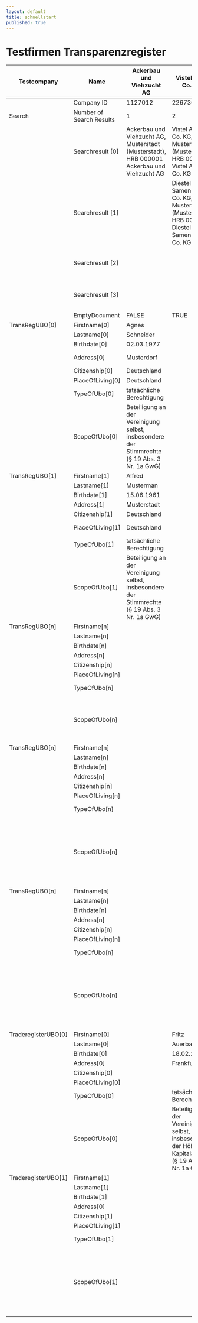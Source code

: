 ```yaml
---
layout: default
title: schnellstart
published: true
---
```


# Testfirmen Transparenzregister

| Testcompany         | Name                     | Ackerbau und Viehzucht AG                                                                      | Vistel AG & Co. KG                                                                                         | Schulz Lebensmittel e.K.                                                                                   | Fairness GmbH                                                                                              | Schlamm Verwaltungs GmbH | Buchverlagsgesellschaft Druck mbH                                                              | Sommertraum Wunsch GmbH                                                                        |
|---------------------|--------------------------|------------------------------------------------------------------------------------------------|------------------------------------------------------------------------------------------------------------|------------------------------------------------------------------------------------------------------------|------------------------------------------------------------------------------------------------------------|--------------------------|------------------------------------------------------------------------------------------------|------------------------------------------------------------------------------------------------|
|                     | Company ID               | 1127012                                                                                        | 2267367                                                                                                    | 2303201                                                                                                    | 2379664                                                                                                    | 2416643                  | 1645768                                                                                        | 2261598                                                                                        |
| Search              | Number of Search Results | 1                                                                                              | 2                                                                                                          | 1                                                                                                          | 4                                                                                                          | 0                        | 1                                                                                              | 1                                                                                              |
|                     | Searchresult [0]         | Ackerbau und Viehzucht AG, Musterstadt (Musterstadt), HRB 000001 Ackerbau   und Viehzucht AG   | Vistel AG & Co. KG, Musterstadt (Musterstadt), HRB 000002 Vistel AG   & Co. KG                             | Schulz Lebensmittel e.K.                                                                                   | Fairness Holding GmbH & Co. KG, Bingen, HRB 564563                                                         |                          | Buchverlagsgesellschaft Druck mbH, Frankfurt am Main, HRB 3867                                 | Sommertraum Wunsch GmbH, Gelsenkirchen, HRB 2674                                               |
|                     | Searchresult [1]         |                                                                                                | Diestel Samen AG & Co. KG, Musterstadt (Musterstadt), HRB 000003   Diestel Samen AG & Co. KG               |                                                                                                            | Wir schaffen Fairness eG, Bingen                                                                           |                          |                                                                                                |                                                                                                |
|                     | Searchresult [2]         |                                                                                                |                                                                                                            |                                                                                                            | Fairness GmbH, Bingen, HRB 564561                                                                          |                          |                                                                                                |                                                                                                |
|                     | Searchresult [3]         |                                                                                                |                                                                                                            |                                                                                                            | Feirness GmbH, , Bingen, HRB 564565                                                                        |                          |                                                                                                |                                                                                                |
|                     | EmptyDocument            | FALSE                                                                                          | TRUE                                                                                                       | TRUE                                                                                                       | FALSE                                                                                                      |                          | FALSE                                                                                          | FALSE                                                                                          |
| TransRegUBO[0]      | Firstname[0]             | Agnes                                                                                          |                                                                                                            |                                                                                                            | Erika                                                                                                      |                          | John                                                                                           | Jane                                                                                           |
|                     | Lastname[0]              | Schneider                                                                                      |                                                                                                            |                                                                                                            | Musterfrau                                                                                                 |                          | Doe                                                                                            | Doe                                                                                            |
|                     | Birthdate[0]             | 02.03.1977                                                                                     |                                                                                                            |                                                                                                            | 01.01.1991                                                                                                 |                          | 01.01.1980                                                                                     | 01.01.1970                                                                                     |
|                     | Address[0]               | Musterdorf                                                                                     |                                                                                                            |                                                                                                            | Frankfurt am Main                                                                                          |                          |                                                                                                |                                                                                                |
|                     | Citizenship[0]           | Deutschland                                                                                    |                                                                                                            |                                                                                                            | Spanien                                                                                                    |                          | Deutschland                                                                                    | Deutschland                                                                                    |
|                     | PlaceOfLiving[0]         | Deutschland                                                                                    |                                                                                                            |                                                                                                            | Deutschland                                                                                                |                          | Berlin                                                                                         | Berlin                                                                                         |
|                     | TypeOfUbo[0]             | tatsächliche Berechtigung                                                                      |                                                                                                            |                                                                                                            | fiktiv                                                                                                     |                          | tatsächliche Berechtigung                                                                      | tatsächliche Berechtigung                                                                      |
|                     | ScopeOfUbo[0]            | Beteiligung an der Vereinigung selbst, insbesondere der Stimmrechte (§ 19   Abs. 3 Nr. 1a GwG) |                                                                                                            |                                                                                                            | Funktion des gesetzlichen Vertreters (§ 19 Abs. 3 Nr. 1c GwG)                                              |                          | Beteiligung an der Vereinigung selbst, insbesondere der Stimmrechte (§ 19   Abs. 3 Nr. 1a GwG) | Beteiligung an der Vereinigung selbst, insbesondere der Stimmrechte (§ 19   Abs. 3 Nr. 1a GwG) |
| TransRegUBO[1]      | Firstname[1]             | Alfred                                                                                         |                                                                                                            |                                                                                                            |                                                                                                            |                          |                                                                                                | Andreas                                                                                        |
|                     | Lastname[1]              | Musterman                                                                                      |                                                                                                            |                                                                                                            |                                                                                                            |                          |                                                                                                | Müller                                                                                         |
|                     | Birthdate[1]             | 15.06.1961                                                                                     |                                                                                                            |                                                                                                            |                                                                                                            |                          |                                                                                                | 01.11.1984                                                                                     |
|                     | Address[1]               | Musterstadt                                                                                    |                                                                                                            |                                                                                                            |                                                                                                            |                          |                                                                                                |                                                                                                |
|                     | Citizenship[1]           | Deutschland                                                                                    |                                                                                                            |                                                                                                            |                                                                                                            |                          |                                                                                                | Belgien                                                                                        |
|                     | PlaceOfLiving[1]         | Deutschland                                                                                    |                                                                                                            |                                                                                                            |                                                                                                            |                          |                                                                                                | Frankfurt am Main                                                                              |
|                     | TypeOfUbo[1]             | tatsächliche Berechtigung                                                                      |                                                                                                            |                                                                                                            |                                                                                                            |                          |                                                                                                | tatsächliche Berechtigung                                                                      |
|                     | ScopeOfUbo[1]            | Beteiligung an der Vereinigung selbst, insbesondere der Stimmrechte (§ 19   Abs. 3 Nr. 1a GwG) |                                                                                                            |                                                                                                            |                                                                                                            |                          |                                                                                                | Ausübung von Kontrolle auf sonstige Weise (§ 19 Abs. 3 Nr. 1b GwG)                             |
| TransRegUBO[n]      | Firstname[n]             |                                                                                                |                                                                                                            |                                                                                                            |                                                                                                            |                          |                                                                                                | Nicolee                                                                                        |
|                     | Lastname[n]              |                                                                                                |                                                                                                            |                                                                                                            |                                                                                                            |                          |                                                                                                | Schmidt                                                                                        |
|                     | Birthdate[n]             |                                                                                                |                                                                                                            |                                                                                                            |                                                                                                            |                          |                                                                                                | 20.01.1971                                                                                     |
|                     | Address[n]               |                                                                                                |                                                                                                            |                                                                                                            |                                                                                                            |                          |                                                                                                |                                                                                                |
|                     | Citizenship[n]           |                                                                                                |                                                                                                            |                                                                                                            |                                                                                                            |                          |                                                                                                | Deutschland                                                                                    |
|                     | PlaceOfLiving[n]         |                                                                                                |                                                                                                            |                                                                                                            |                                                                                                            |                          |                                                                                                | Wiesbaden                                                                                      |
|                     | TypeOfUbo[n]             |                                                                                                |                                                                                                            |                                                                                                            |                                                                                                            |                          |                                                                                                | tatsächliche Berechtigung                                                                      |
|                     | ScopeOfUbo[n]            |                                                                                                |                                                                                                            |                                                                                                            |                                                                                                            |                          |                                                                                                | Ausübung von Kontrolle auf sonstige Weise (§ 19 Abs. 3 Nr. 1b GwG)                             |
| TransRegUBO[n]      | Firstname[n]             |                                                                                                |                                                                                                            |                                                                                                            |                                                                                                            |                          |                                                                                                | James                                                                                          |
|                     | Lastname[n]              |                                                                                                |                                                                                                            |                                                                                                            |                                                                                                            |                          |                                                                                                | Becker                                                                                         |
|                     | Birthdate[n]             |                                                                                                |                                                                                                            |                                                                                                            |                                                                                                            |                          |                                                                                                | 01.01.1980                                                                                     |
|                     | Address[n]               |                                                                                                |                                                                                                            |                                                                                                            |                                                                                                            |                          |                                                                                                |                                                                                                |
|                     | Citizenship[n]           |                                                                                                |                                                                                                            |                                                                                                            |                                                                                                            |                          |                                                                                                | Niederlande                                                                                    |
|                     | PlaceOfLiving[n]         |                                                                                                |                                                                                                            |                                                                                                            |                                                                                                            |                          |                                                                                                | Amsterdam                                                                                      |
|                     | TypeOfUbo[n]             |                                                                                                |                                                                                                            |                                                                                                            |                                                                                                            |                          |                                                                                                | tatsächliche Berechtigung                                                                      |
|                     | ScopeOfUbo[n]            |                                                                                                |                                                                                                            |                                                                                                            |                                                                                                            |                          |                                                                                                | Beteiligung an der Vereinigung selbst, insbesondere der Stimmrechte (§ 19   Abs. 3 Nr. 1a GwG) |
| TransRegUBO[n]      | Firstname[n]             |                                                                                                |                                                                                                            |                                                                                                            |                                                                                                            |                          |                                                                                                | Lisa                                                                                           |
|                     | Lastname[n]              |                                                                                                |                                                                                                            |                                                                                                            |                                                                                                            |                          |                                                                                                | Lichter                                                                                        |
|                     | Birthdate[n]             |                                                                                                |                                                                                                            |                                                                                                            |                                                                                                            |                          |                                                                                                | 10.07.1994                                                                                     |
|                     | Address[n]               |                                                                                                |                                                                                                            |                                                                                                            |                                                                                                            |                          |                                                                                                |                                                                                                |
|                     | Citizenship[n]           |                                                                                                |                                                                                                            |                                                                                                            |                                                                                                            |                          |                                                                                                | Deutschland                                                                                    |
|                     | PlaceOfLiving[n]         |                                                                                                |                                                                                                            |                                                                                                            |                                                                                                            |                          |                                                                                                | Kassel                                                                                         |
|                     | TypeOfUbo[n]             |                                                                                                |                                                                                                            |                                                                                                            |                                                                                                            |                          |                                                                                                | tatsächliche Berechtigung                                                                      |
|                     | ScopeOfUbo[n]            |                                                                                                |                                                                                                            |                                                                                                            |                                                                                                            |                          |                                                                                                | Beteiligung an der Vereinigung selbst, insbesondere der Stimmrechte (§ 19   Abs. 3 Nr. 1a GwG) |
| TraderegisterUBO[0] | Firstname[0]             |                                                                                                | Fritz                                                                                                      | Marco                                                                                                      | Ernst                                                                                                      |                          |                                                                                                |                                                                                                |
|                     | Lastname[0]              |                                                                                                | Auerbach                                                                                                   | Lewandowksi                                                                                                | Ottersbach                                                                                                 |                          |                                                                                                |                                                                                                |
|                     | Birthdate[0]             |                                                                                                | 18.02.1964                                                                                                 | 15.03.1948                                                                                                 | 23.12.1965                                                                                                 |                          |                                                                                                |                                                                                                |
|                     | Address[0]               |                                                                                                | Frankfurt                                                                                                  | Oldenburg                                                                                                  | Hamburg                                                                                                    |                          |                                                                                                |                                                                                                |
|                     | Citizenship[0]           |                                                                                                |                                                                                                            |                                                                                                            |                                                                                                            |                          |                                                                                                |                                                                                                |
|                     | PlaceOfLiving[0]         |                                                                                                |                                                                                                            |                                                                                                            |                                                                                                            |                          |                                                                                                |                                                                                                |
|                     | TypeOfUbo[0]             |                                                                                                | tatsächliche Berechtigung                                                                                  | tatsächliche Berechtigung                                                                                  | tatsächliche Berechtigung                                                                                  |                          |                                                                                                |                                                                                                |
|                     | ScopeOfUbo[0]            |                                                                                                | Beteiligung an der Vereinigung selbst, insbesondere der Höhe der   Kapitalanteile (§ 19 Abs. 3 Nr. 1a GwG) | Beteiligung an der Vereinigung selbst, insbesondere der Höhe der   Kapitalanteile (§ 19 Abs. 3 Nr. 1a GwG) | Beteiligung an der Vereinigung selbst, insbesondere der Höhe der   Kapitalanteile (§ 19 Abs. 3 Nr. 1a GwG) |                          |                                                                                                |                                                                                                |
| TraderegisterUBO[1] | Firstname[1]             |                                                                                                |                                                                                                            |                                                                                                            | Holger                                                                                                     |                          |                                                                                                |                                                                                                |
|                     | Lastname[1]              |                                                                                                |                                                                                                            |                                                                                                            | Cloppenburg                                                                                                |                          |                                                                                                |                                                                                                |
|                     | Birthdate[1]             |                                                                                                |                                                                                                            |                                                                                                            | 06.04.1968                                                                                                 |                          |                                                                                                |                                                                                                |
|                     | Address[0]               |                                                                                                |                                                                                                            |                                                                                                            | Hamburg                                                                                                    |                          |                                                                                                |                                                                                                |
|                     | Citizenship[1]           |                                                                                                |                                                                                                            |                                                                                                            |                                                                                                            |                          |                                                                                                |                                                                                                |
|                     | PlaceOfLiving[1]         |                                                                                                |                                                                                                            |                                                                                                            |                                                                                                            |                          |                                                                                                |                                                                                                |
|                     | TypeOfUbo[1]             |                                                                                                |                                                                                                            |                                                                                                            | tatsächliche Berechtigung                                                                                  |                          |                                                                                                |                                                                                                |
|                     | ScopeOfUbo[1]            |                                                                                                |                                                                                                            |                                                                                                            | Beteiligung an der Vereinigung selbst, insbesondere der Höhe der   Kapitalanteile (§ 19 Abs. 3 Nr. 1a GwG) |                          |                                                                                                |                                                                                                |
